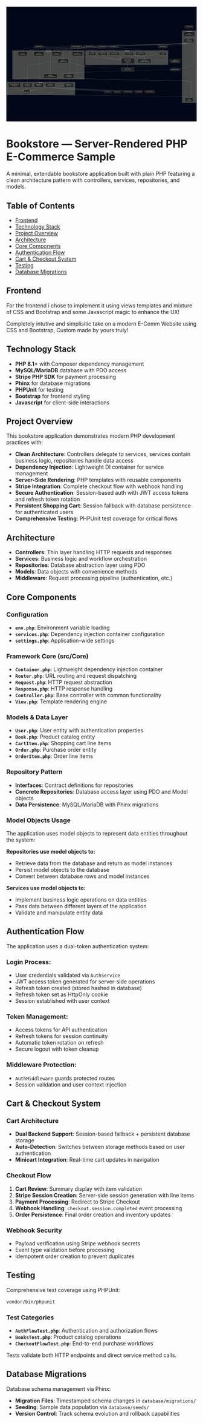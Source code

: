 ![project-graph](mermaid-diagram-2025-09-19-170558.png)

# Bookstore — Server-Rendered PHP E-Commerce Sample

A minimal, extendable bookstore application built with plain PHP featuring a clean architecture pattern with controllers, services, repositories, and models.

## Table of Contents

- [Frontend](#frontend)
- [Technology Stack](#technology-stack)
- [Project Overview](#project-overview)
- [Architecture](#architecture)
- [Core Components](#core-components)
- [Authentication Flow](#authentication-flow)
- [Cart & Checkout System](#cart--checkout-system)
- [Testing](#testing)
- [Database Migrations](#database-migrations)


## Frontend

For the frontend i chose to implement it using views templates and mixture of CSS and Bootstrap and some Javascript magic to enhance the UX!

Completely intutive and simplisitic take on a modern E-Comm Website using CSS and Bootstrap, Custom made by yours truly!

## Technology Stack

- **PHP 8.1+** with Composer dependency management
- **MySQL/MariaDB** database with PDO access
- **Stripe PHP SDK** for payment processing
- **Phinx** for database migrations
- **PHPUnit** for testing
- **Bootstrap** for frontend styling
- **Javascript** for client-side interactions

## Project Overview

This bookstore application demonstrates modern PHP development practices with:

- **Clean Architecture**: Controllers delegate to services, services contain business logic, repositories handle data access
- **Dependency Injection**: Lightweight DI container for service management
- **Server-Side Rendering**: PHP templates with reusable components
- **Stripe Integration**: Complete checkout flow with webhook handling
- **Secure Authentication**: Session-based auth with JWT access tokens and refresh token rotation
- **Persistent Shopping Cart**: Session fallback with database persistence for authenticated users
- **Comprehensive Testing**: PHPUnit test coverage for critical flows

## Architecture

- **Controllers**: Thin layer handling HTTP requests and responses
- **Services**: Business logic and workflow orchestration
- **Repositories**: Database abstraction layer using PDO
- **Models**: Data objects with convenience methods
- **Middleware**: Request processing pipeline (authentication, etc.)


## Core Components

### Configuration

- **`env.php`**: Environment variable loading
- **`services.php`**: Dependency injection container configuration
- **`settings.php`**: Application-wide settings

### Framework Core (src/Core)

- **`Container.php`**: Lightweight dependency injection container
- **`Router.php`**: URL routing and request dispatching
- **`Request.php`**: HTTP request abstraction
- **`Response.php`**: HTTP response handling
- **`Controller.php`**: Base controller with common functionality
- **`View.php`**: Template rendering engine

### Models & Data Layer

- **`User.php`**: User entity with authentication properties
- **`Book.php`**: Product catalog entity
- **`CartItem.php`**: Shopping cart line items
- **`Order.php`**: Purchase order entity
- **`OrderItem.php`**: Order line items

### Repository Pattern

- **Interfaces**: Contract definitions for repositories
- **Concrete Repositories**: Database access layer using PDO and Model objects
- **Data Persistence**: MySQL/MariaDB with Phinx migrations

### Model Objects Usage

The application uses model objects to represent data entities throughout the system:

**Repositories use model objects to:**
- Retrieve data from the database and return as model instances
- Persist model objects to the database
- Convert between database rows and model instances

**Services use model objects to:**
- Implement business logic operations on data entities
- Pass data between different layers of the application
- Validate and manipulate entity data

## Authentication Flow

The application uses a dual-token authentication system:

### Login Process:
- User credentials validated via `AuthService`
- JWT access token generated for server-side operations
- Refresh token created (stored hashed in database)
- Refresh token set as HttpOnly cookie
- Session established with user context

### Token Management:
- Access tokens for API authentication
- Refresh tokens for session continuity
- Automatic token rotation on refresh
- Secure logout with token cleanup

### Middleware Protection:
- `AuthMiddleware` guards protected routes
- Session validation and user context injection

## Cart & Checkout System

### Cart Architecture
- **Dual Backend Support**: Session-based fallback + persistent database storage
- **Auto-Detection**: Switches between storage methods based on user authentication
- **Minicart Integration**: Real-time cart updates in navigation

### Checkout Flow
1. **Cart Review**: Summary display with item validation
2. **Stripe Session Creation**: Server-side session generation with line items
3. **Payment Processing**: Redirect to Stripe Checkout
4. **Webhook Handling**: `checkout.session.completed` event processing
5. **Order Persistence**: Final order creation and inventory updates

### Webhook Security
- Payload verification using Stripe webhook secrets
- Event type validation before processing
- Idempotent order creation to prevent duplicates

## Testing

Comprehensive test coverage using PHPUnit:

```bash
vendor/bin/phpunit
```

### Test Categories
- **`AuthFlowTest.php`**: Authentication and authorization flows
- **`BooksTest.php`**: Product catalog operations
- **`CheckoutFlowTest.php`**: End-to-end purchase workflows

Tests validate both HTTP endpoints and direct service method calls.

## Database Migrations

Database schema management via Phinx:

- **Migration Files**: Timestamped schema changes in `database/migrations/`
- **Seeding**: Sample data population via `database/seeds/`
- **Version Control**: Track schema evolution and rollback capabilities
